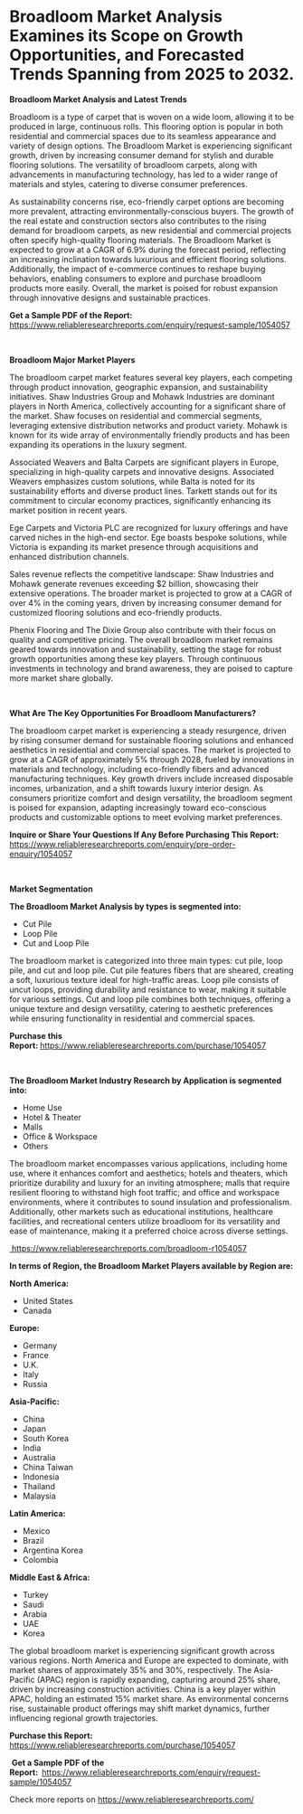 <p><h1>Broadloom Market Analysis Examines its Scope on Growth Opportunities, and Forecasted Trends Spanning from 2025 to 2032.</h1></p><p><strong>Broadloom Market Analysis and Latest Trends</strong></p>
<p><p>Broadloom is a type of carpet that is woven on a wide loom, allowing it to be produced in large, continuous rolls. This flooring option is popular in both residential and commercial spaces due to its seamless appearance and variety of design options. The Broadloom Market is experiencing significant growth, driven by increasing consumer demand for stylish and durable flooring solutions. The versatility of broadloom carpets, along with advancements in manufacturing technology, has led to a wider range of materials and styles, catering to diverse consumer preferences.</p><p>As sustainability concerns rise, eco-friendly carpet options are becoming more prevalent, attracting environmentally-conscious buyers. The growth of the real estate and construction sectors also contributes to the rising demand for broadloom carpets, as new residential and commercial projects often specify high-quality flooring materials. The Broadloom Market is expected to grow at a CAGR of 6.9% during the forecast period, reflecting an increasing inclination towards luxurious and efficient flooring solutions. Additionally, the impact of e-commerce continues to reshape buying behaviors, enabling consumers to explore and purchase broadloom products more easily. Overall, the market is poised for robust expansion through innovative designs and sustainable practices.</p></p>
<p><strong>Get a Sample PDF of the Report:&nbsp;</strong> <a href="https://www.reliableresearchreports.com/enquiry/request-sample/1054057?utm_campaign=3213&utm_medium=2&utm_source=Github&utm_content=ia&utm_term=05042025&utm_id=broadloom">https://www.reliableresearchreports.com/enquiry/request-sample/1054057</a></p>
<p>&nbsp;</p>
<p><strong>Broadloom Major Market Players</strong></p>
<p><p>The broadloom carpet market features several key players, each competing through product innovation, geographic expansion, and sustainability initiatives. Shaw Industries Group and Mohawk Industries are dominant players in North America, collectively accounting for a significant share of the market. Shaw focuses on residential and commercial segments, leveraging extensive distribution networks and product variety. Mohawk is known for its wide array of environmentally friendly products and has been expanding its operations in the luxury segment.</p><p>Associated Weavers and Balta Carpets are significant players in Europe, specializing in high-quality carpets and innovative designs. Associated Weavers emphasizes custom solutions, while Balta is noted for its sustainability efforts and diverse product lines. Tarkett stands out for its commitment to circular economy practices, significantly enhancing its market position in recent years.</p><p>Ege Carpets and Victoria PLC are recognized for luxury offerings and have carved niches in the high-end sector. Ege boasts bespoke solutions, while Victoria is expanding its market presence through acquisitions and enhanced distribution channels.</p><p>Sales revenue reflects the competitive landscape: Shaw Industries and Mohawk generate revenues exceeding $2 billion, showcasing their extensive operations. The broader market is projected to grow at a CAGR of over 4% in the coming years, driven by increasing consumer demand for customized flooring solutions and eco-friendly products.</p><p>Phenix Flooring and The Dixie Group also contribute with their focus on quality and competitive pricing. The overall broadloom market remains geared towards innovation and sustainability, setting the stage for robust growth opportunities among these key players. Through continuous investments in technology and brand awareness, they are poised to capture more market share globally.</p></p>
<p>&nbsp;</p>
<p><strong>What Are The Key Opportunities For Broadloom Manufacturers?</strong></p>
<p><p>The broadloom carpet market is experiencing a steady resurgence, driven by rising consumer demand for sustainable flooring solutions and enhanced aesthetics in residential and commercial spaces. The market is projected to grow at a CAGR of approximately 5% through 2028, fueled by innovations in materials and technology, including eco-friendly fibers and advanced manufacturing techniques. Key growth drivers include increased disposable incomes, urbanization, and a shift towards luxury interior design. As consumers prioritize comfort and design versatility, the broadloom segment is poised for expansion, adapting increasingly toward eco-conscious products and customizable options to meet evolving market preferences.</p></p>
<p><strong>Inquire or Share Your Questions If Any Before Purchasing This Report:</strong> <a href="https://www.reliableresearchreports.com/enquiry/pre-order-enquiry/1054057?utm_campaign=3213&utm_medium=2&utm_source=Github&utm_content=ia&utm_term=05042025&utm_id=broadloom">https://www.reliableresearchreports.com/enquiry/pre-order-enquiry/1054057</a></p>
<p>&nbsp;</p>
<p><strong>Market Segmentation</strong></p>
<p><strong>The Broadloom Market Analysis by types is segmented into:</strong></p>
<p><ul><li>Cut Pile</li><li>Loop Pile</li><li>Cut and Loop Pile</li></ul></p>
<p><p>The broadloom market is categorized into three main types: cut pile, loop pile, and cut and loop pile. Cut pile features fibers that are sheared, creating a soft, luxurious texture ideal for high-traffic areas. Loop pile consists of uncut loops, providing durability and resistance to wear, making it suitable for various settings. Cut and loop pile combines both techniques, offering a unique texture and design versatility, catering to aesthetic preferences while ensuring functionality in residential and commercial spaces.</p></p>
<p><strong>Purchase this Report:&nbsp;</strong><a href="https://www.reliableresearchreports.com/purchase/1054057?utm_campaign=3213&utm_medium=2&utm_source=Github&utm_content=ia&utm_term=05042025&utm_id=broadloom">https://www.reliableresearchreports.com/purchase/1054057</a></p>
<p>&nbsp;</p>
<p><strong>The Broadloom Market Industry Research by Application is segmented into:</strong></p>
<p><ul><li>Home Use</li><li>Hotel & Theater</li><li>Malls</li><li>Office & Workspace</li><li>Others</li></ul></p>
<p><p>The broadloom market encompasses various applications, including home use, where it enhances comfort and aesthetics; hotels and theaters, which prioritize durability and luxury for an inviting atmosphere; malls that require resilient flooring to withstand high foot traffic; and office and workspace environments, where it contributes to sound insulation and professionalism. Additionally, other markets such as educational institutions, healthcare facilities, and recreational centers utilize broadloom for its versatility and ease of maintenance, making it a preferred choice across diverse settings.</p></p>
<p><a href="https://www.reliableresearchreports.com/broadloom-r1054057?utm_campaign=3213&utm_medium=2&utm_source=Github&utm_content=ia&utm_term=05042025&utm_id=broadloom">&nbsp;https://www.reliableresearchreports.com/broadloom-r1054057</a></p>
<p><strong>In terms of Region, the Broadloom Market Players available by Region are:</strong></p>
<p>
    <p> <strong> North America: </strong>
        <ul>
            <li>United States</li>
            <li>Canada</li>
        </ul>
        </p> 
    <p> <strong> Europe: </strong>
        <ul>
            <li>Germany</li>
            <li>France</li>
            <li>U.K.</li>
            <li>Italy</li>
            <li>Russia</li>
        </ul>
        </p> 
    <p> <strong> Asia-Pacific: </strong>
        <ul>
            <li>China</li>
            <li>Japan</li>
            <li>South Korea</li>
            <li>India</li>
            <li>Australia</li>
            <li>China Taiwan</li>
            <li>Indonesia</li>
            <li>Thailand</li>
            <li>Malaysia</li>
        </ul>
        </p> 
    <p> <strong> Latin America: </strong>
        <ul>
            <li>Mexico</li>
            <li>Brazil</li>
            <li>Argentina Korea</li>
            <li>Colombia</li>
        </ul>
        </p> 
    <p> <strong> Middle East & Africa: </strong>
        <ul>
            <li>Turkey</li>
            <li>Saudi</li>
            <li>Arabia</li>
            <li>UAE</li>
            <li>Korea</li>
        </ul>
    </p>
    </p>
<p><p>The global broadloom market is experiencing significant growth across various regions. North America and Europe are expected to dominate, with market shares of approximately 35% and 30%, respectively. The Asia-Pacific (APAC) region is rapidly expanding, capturing around 25% share, driven by increasing construction activities. China is a key player within APAC, holding an estimated 15% market share. As environmental concerns rise, sustainable product offerings may shift market dynamics, further influencing regional growth trajectories.</p></p>
<p><strong>Purchase this Report: </strong><a href="https://www.reliableresearchreports.com/purchase/1054057?utm_campaign=3213&utm_medium=2&utm_source=Github&utm_content=ia&utm_term=05042025&utm_id=broadloom">https://www.reliableresearchreports.com/purchase/1054057</a></p>
<p>&nbsp;<strong>Get a Sample PDF of the Report:&nbsp;&nbsp;</strong><a href="https://www.reliableresearchreports.com/enquiry/request-sample/1054057?utm_campaign=3213&utm_medium=2&utm_source=Github&utm_content=ia&utm_term=05042025&utm_id=broadloom">https://www.reliableresearchreports.com/enquiry/request-sample/1054057</a></p>
<p><strong></strong></p>
<p>Check more reports on <a href="https://www.reliableresearchreports.com/?utm_campaign=3213&utm_medium=2&utm_source=Github&utm_content=ia&utm_term=05042025&utm_id=broadloom">https://www.reliableresearchreports.com/</a></p>
